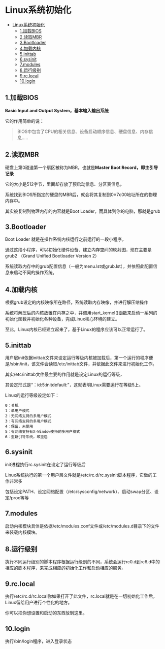 # Linux系统初始化

<!-- TOC -->

- [Linux系统初始化](#linux%e7%b3%bb%e7%bb%9f%e5%88%9d%e5%a7%8b%e5%8c%96)
  - [1.加载BIOS](#1%e5%8a%a0%e8%bd%bdbios)
  - [2.读取MBR](#2%e8%af%bb%e5%8f%96mbr)
  - [3.Bootloader](#3bootloader)
  - [4.加载内核](#4%e5%8a%a0%e8%bd%bd%e5%86%85%e6%a0%b8)
  - [5.inittab](#5inittab)
  - [6.sysinit](#6sysinit)
  - [7.modules](#7modules)
  - [8.运行级别](#8%e8%bf%90%e8%a1%8c%e7%ba%a7%e5%88%ab)
  - [9.rc.local](#9rclocal)
  - [10.login](#10login)

<!-- /TOC -->

## 1.加载BIOS
**Basic Input and Output System，基本输入输出系统**

它的作用简单的说：

> BIOS中包含了CPU的相关信息、设备启动顺序信息、硬盘信息、内存信息.....

## 2.读取MBR
硬盘上第0磁道第一个扇区被称为MBR，也就是**Master Boot Record，即主引导记录**

它的大小是512字节，里面却存放了预启动信息、分区表信息。

系统找到BIOS所指定的硬盘的MBR后，就会将其复制到0×7c00地址所在的物理内存中。

其实被复制到物理内存的内容就是Boot Loader，而具体到你的电脑，那就是grub


## 3.Bootloader
Boot Loader 就是在操作系统内核运行之前运行的一段小程序。

通过这段小程序，可以初始化硬件设备、建立内存空间的映射图，现在主要是grub2
（Grand Unified Bootloader Version 2）

系统读取内存中的grub配置信息（一般为menu.lst或grub.lst），并依照此配置信息来启动不同的操作系统。


## 4.加载内核
根据grub设定的内核映像所在路径，系统读取内存映像，并进行解压缩操作

系统将解压后的内核放置在内存之中，并调用start_kernel()函数来启动一系列的初始化函数并初始化各种设备，完成Linux核心环境的建立。

至此，Linux内核已经建立起来了，基于Linux的程序应该可以正常运行了。


## 5.inittab
用户层init依据inittab文件来设定运行等级内核被加载后，第一个运行的程序便是/sbin/init，该文件会读取/etc/inittab文件，并依据此文件来进行初始化工作。

其实/etc/inittab文件最主要的作用就是设定Linux的运行等级，

其设定形式是“：id:5:initdefault:”，这就表明Linux需要运行在等级5上。

Linux的运行等级设定如下：

```
0：关机
1：单用户模式
2：无网络支持的多用户模式
3：有网络支持的多用户模式
4：保留，未使用
5：有网络支持有X-Window支持的多用户模式
6：重新引导系统，即重启
```

## 6.sysinit
init进程执行rc.sysinit在设定了运行等级后

Linux系统执行的第一个用户层文件就是/etc/rc.d/rc.sysinit脚本程序，它做的工作非常多

包括设定PATH、设定网络配置（/etc/sysconfig/network）、启动swap分区、设定/proc等等


## 7.modules
启动内核模块具体是依据/etc/modules.conf文件或/etc/modules.d目录下的文件来装载内核模块。

## 8.运行级别
执行不同运行级别的脚本程序根据运行级别的不同，系统会运行rc0.d到rc6.d中的相应的脚本程序，来完成相应的初始化工作和启动相应的服务。


## 9.rc.local
执行/etc/rc.d/rc.local你如果打开了此文件，rc.local就是在一切初始化工作后，Linux留给用户进行个性化的地方。

你可以把你想设置和启动的东西放到这里。

## 10.login
执行/bin/login程序，进入登录状态
